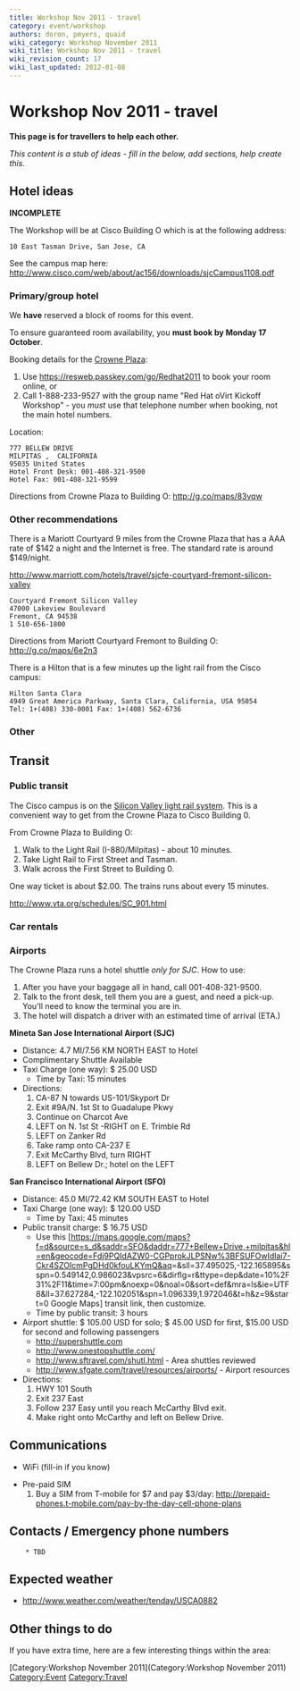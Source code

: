 ```yaml
---
title: Workshop Nov 2011 - travel
category: event/workshop
authors: doron, pmyers, quaid
wiki_category: Workshop November 2011
wiki_title: Workshop Nov 2011 - travel
wiki_revision_count: 17
wiki_last_updated: 2012-01-08
---
```


# Workshop Nov 2011 - travel

**This page is for travellers to help each other.**

*This content is a stub of ideas - fill in the below, add sections, help create this.*

## Hotel ideas

**INCOMPLETE**

The Workshop will be at Cisco Building O which is at the following address:

    10 East Tasman Drive, San Jose, CA

See the campus map here: <http://www.cisco.com/web/about/ac156/downloads/sjcCampus1108.pdf>

### Primary/group hotel

We **have** reserved a block of rooms for this event.

To ensure guaranteed room availability, you **must book by Monday 17 October**.

Booking details for the [Crowne Plaza](http://www.ichotelsgroup.com/crowneplaza/hotels/us/en/milpitas/sfomp/hoteldetail):

1.  Use <https://resweb.passkey.com/go/Redhat2011> to book your room online, or
2.  Call 1-888-233-9527 with the group name "Red Hat oVirt Kickoff Workshop" - you *must* use that telephone number when booking, not the main hotel numbers.

Location:

    777 BELLEW DRIVE 
    MILPITAS ,  CALIFORNIA   
    95035 United States
    Hotel Front Desk: 001-408-321-9500 
    Hotel Fax: 001-408-321-9599 

Directions from Crowne Plaza to Building O: <http://g.co/maps/83vqw>

### Other recommendations

There is a Mariott Courtyard 9 miles from the Crowne Plaza that has a AAA rate of $142 a night and the Internet is free. The standard rate is around $149/night.

<http://www.marriott.com/hotels/travel/sjcfe-courtyard-fremont-silicon-valley>

    Courtyard Fremont Silicon Valley
    47000 Lakeview Boulevard
    Fremont, CA 94538
    1 510-656-1800

Directions from Mariott Courtyard Fremont to Building O: <http://g.co/maps/6e2n3>

There is a Hilton that is a few minutes up the light rail from the Cisco campus:

    Hilton Santa Clara
    4949 Great America Parkway, Santa Clara, California, USA 95054
    Tel: 1+(408) 330-0001 Fax: 1+(408) 562-6736 

### Other

## Transit

### Public transit

The Cisco campus is on the [Silicon Valley light rail system](http://www.vta.org/). This is a convenient way to get from the Crowne Plaza to Cisco Building 0.

From Crowne Plaza to Building O:

1.  Walk to the Light Rail (I-880/Milpitas) - about 10 minutes.
2.  Take Light Rail to First Street and Tasman.
3.  Walk across the First Street to Building 0.

One way ticket is about $2.00. The trains runs about every 15 minutes.

<http://www.vta.org/schedules/SC_901.html>

### Car rentals

### Airports

The Crowne Plaza runs a hotel shuttle *only for SJC*. How to use:

1.  After you have your baggage all in hand, call 001-408-321-9500.
2.  Talk to the front desk, tell them you are a guest, and need a pick-up. You'll need to know the terminal you are in.
3.  The hotel will dispatch a driver with an estimated time of arrival (ETA.)

**Mineta San Jose International Airport (SJC)**

*   Distance: 4.7 MI/7.56 KM NORTH EAST to Hotel
*   Complimentary Shuttle Available
*   Taxi Charge (one way): $ 25.00 USD
    -   Time by Taxi: 15 minutes
*   Directions:
    1.  CA-87 N towards US-101/Skyport Dr
    2.  Exit #9A/N. 1st St to Guadalupe Pkwy
    3.  Continue on Charcot Ave
    4.  LEFT on N. 1st St -RIGHT on E. Trimble Rd
    5.  LEFT on Zanker Rd
    6.  Take ramp onto CA-237 E
    7.  Exit McCarthy Blvd, turn RIGHT
    8.  LEFT on Bellew Dr.; hotel on the LEFT

**San Francisco International Airport (SFO)**

*   Distance: 45.0 MI/72.42 KM SOUTH EAST to Hotel
*   Taxi Charge (one way): $ 120.00 USD
    -   Time by Taxi: 45 minutes
*   Public transit charge: $ 16.75 USD
    -   Use this [<https://maps.google.com/maps?f=d&source=s_d&saddr=SFO&daddr=777+Bellew+Drive,+milpitas&hl=en&geocode=Fdj9PQIdAZW0-CGPprokJLPSNw%3BFSUFOwIdlai7-Ckr4SZOIcmPgDHd0kfouLKYmQ&aq>=&sll=37.495025,-122.165895&sspn=0.549142,0.986023&vpsrc=6&dirflg=r&ttype=dep&date=10%2F31%2F11&time=7:00pm&noexp=0&noal=0&sort=def&mra=ls&ie=UTF8&ll=37.627284,-122.102051&spn=1.096339,1.972046&t=h&z=9&start=0 Google Maps] transit link, then customize.
    -   Time by public transit: 3 hours
*   Airport shuttle: $ 105.00 USD for solo; $ 45.00 USD for first, $15.00 USD for second and following passengers
    -   <http://supershuttle.com>
    -   <http://www.onestopshuttle.com/>
    -   <http://www.sftravel.com/shutl.html> - Area shuttles reviewed
    -   <http://www.sfgate.com/travel/resources/airports/> - Airport resources
*   Directions:
    1.  HWY 101 South
    2.  Exit 237 East
    3.  Follow 237 Easy until you reach McCarthy Blvd exit.
    4.  Make right onto McCarthy and left on Bellew Drive.

## Communications

*   WiFi (fill-in if you know)

<!-- -->

*   Pre-paid SIM
    1.  Buy a SIM from T-mobile for $7 and pay $3/day: <http://prepaid-phones.t-mobile.com/pay-by-the-day-cell-phone-plans>

## Contacts / Emergency phone numbers

        * TBD

## Expected weather

*   <http://www.weather.com/weather/tenday/USCA0882>

## Other things to do

If you have extra time, here are a few interesting things within the area:

[Category:Workshop November 2011](Category:Workshop November 2011) <Category:Event> <Category:Travel>
